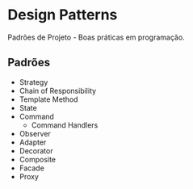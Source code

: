# Design Patterns
Padrões de Projeto - Boas práticas em programação.

## Padrões
* Strategy
* Chain of Responsibility
* Template Method
* State
* Command
  * Command Handlers
* Observer
* Adapter
* Decorator
* Composite
* Facade
* Proxy
